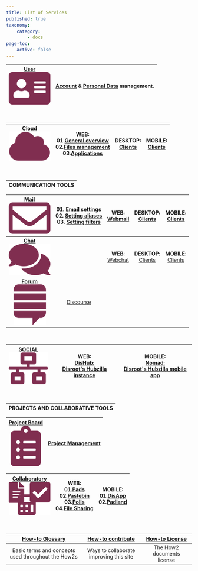 ```yaml
---
title: List of Services
published: true
taxonomy:
    category:
        - docs
page-toc:
    active: false
---
```


|[**User**<br>![](icons/user.png)](/user/)|[Account](/user/account_password/) & [Personal Data](/user/gdpr/) management.|
|:--:|--|
<br>

|[**Cloud**<br>![](icons/cloud.png)](/cloud/)|**WEB**:<br>01.[General overview](/cloud/introduction/)<br>02.[Files management](/cloud/files_management)<br>03.[Applications](/cloud/apps/)|**DESKTOP**:<br>[Clients](/cloud/clients/desktop)|**MOBILE**:<br>[Clients](/cloud/clients/mobile)|
|:--:|--|:--:|:--:|
<br>

|**COMMUNICATION TOOLS**|
|:--:|

|[**Mail**<br>![](icons/email.png)](/communication/email/)|01. [Email settings](/communication/email/clients)<br>02. [Setting aliases](/communication/email/alias)<br>03. [Setting filters](/communication/email/filters)|**WEB**:<br>[Webmail](/communication/email/webmail)<br>|**DESKTOP**:<br>[Clients](/communication/email/clients/desktop)|**MOBILE**:<br>[Clients](/communication/email/clients/mobile)|
|:--:|--|:--:|:--:|:--:|
|[**Chat**<br>![](icons/chat.png)](/communication/chat/)||**WEB**:<br>[Webchat](/communication/chat/webchat)|**DESKTOP**:<br>[Clients](/communication/chat/desktop)|**MOBILE**:<br>[Clients](/communication/chat/mobile)|
|[**Forum**<br>![](icons/forum.png)](/communication/forum/)|<center>[Discourse](/communication/forum/)</center>|
<br>

|[**SOCIAL**<br>![](icons/social.png)](/social/)|**WEB:**<br>[**DisHub**:<br>Disroot's Hubzilla instance](/social/dishub)|**MOBILE**:<br>[**Nomad**:<br>Disroot's Hubzilla mobile app](/social/nomad)|
|:--:|:--:|:--:|
<br>

|PROJECTS AND COLLABORATIVE TOOLS|
|:--:|

|[**Project Board**<br>![](icons/project.png)](/projects_office/taiga/)|[Project Management](/projects_office/taiga/)|
|:--:|--|

|[**Collaboratory**<br>![](icons/collaborative.png)](/projects_office/)|**WEB**:<br>01.[Pads](/projects_office/pads/)<br>02.[Pastebin](/projects_office/bin)<br>03.[Polls](/projects_office/polls/)<br>04.[File Sharing](/projects_office/lufi/)|**MOBILE**:<br>01.[DisApp](/projects_office/disapp)<br>02.[Padland](/projects_office/padland)|
|:--:|--|:--:|
<br>

|[How-to Glossary](/glossary)|[How-to contribute](/contribute)|[How-to License](/licensing)|
|:--:|:--:|:--:|
|Basic terms and concepts used throughout the How2s|Ways to collaborate improving this site|The How2 documents license|
